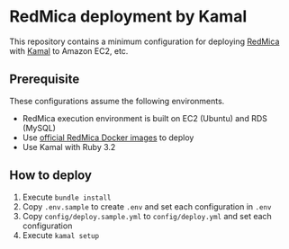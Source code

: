 # RedMica deployment by Kamal

This repository contains a minimum configuration for deploying [RedMica](https://github.com/redmica/redmica) with [Kamal](https://kamal-deploy.org/) to Amazon EC2, etc.

## Prerequisite

These configurations assume the following environments.

* RedMica execution environment is built on EC2 (Ubuntu) and RDS (MySQL)
* Use [official RedMica Docker images](https://hub.docker.com/r/redmica/redmica/) to deploy
* Use Kamal with Ruby 3.2

## How to deploy

1. Execute `bundle install`
1. Copy `.env.sample` to create `.env` and set each configuration in `.env`
1. Copy `config/deploy.sample.yml` to `config/deploy.yml` and set each configuration
1. Execute `kamal setup`

